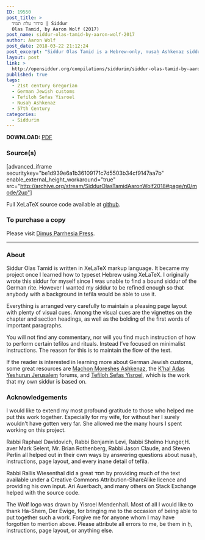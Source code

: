 ```yaml
---
ID: 19550
post_title: >
  סידור עֹלת תמיד | Siddur
  Olas Tamid, by Aaron Wolf (2017)
post_name: siddur-olas-tamid-by-aaron-wolf-2017
author: Aaron Wolf
post_date: 2018-03-22 21:12:24
post_excerpt: "Siddur Olas Tamid is a Hebrew-only, nusaḥ Ashkenaz siddur compiled by Aaron Wolf and shared under a Creative Commons Attribution license. Based upon the Siddur Tefilos Sefos Yisroel compiled by R' Rallis Wiesenthal, Siddur Olas Tamid was laid out and formatted in open-source XeLaTeX code shared from Aaron Wolf's github account."
layout: post
link: >
  http://opensiddur.org/compilations/siddurim/siddur-olas-tamid-by-aaron-wolf-2017/
published: true
tags:
  - 21st century Gregorian
  - German Jewish customs
  - Tefiloh Sefas Yisroel
  - Nusaḥ Ashkenaz
  - 57th Century
categories:
  - Siddurim
---
```

<style type="text/css" media="all">.printfriendly {display: none!important;}</style>

<strong>DOWNLOAD:</strong> <a href="http://opensiddur.org/wp-content/uploads/2018/03/Siddur-Olas-Tamid-Aaron-Wolf-2018.pdf">PDF</a>

<h3>Source(s)</h3>

[advanced_iframe securitykey="be1d939e6a1b36109171c7d5503b34cf9147aa7b" enable_external_height_workaround="true" src="http://archive.org/stream/SiddurOlasTamidAaronWolf2018#page/n0/mode/2up"]

Full XeLaTeX source code available at <a href="https://github.com/wolf-math/olastamid">github</a>.

<h3>To purchase a copy</h3>

Please visit <a href="http://dimus.parrhesia.press/shop/siddurim/siddur-olas-tamid-compiled-by-aaron-wolf/">Dimus Parrhesia Press</a>.

<hr />

<h3>About</h3>

Siddur Olas Tamid is written in XeLaTeX markup language. It became my project once I learned how to typeset Hebrew using XeLaTeX. I originally wrote this siddur for myself since I was unable to find a bound siddur of the German rite. However I wanted my siddur to be refined enough so that anybody with a background in tefila would be able to use it.

Everything is arranged very carefully to maintain a pleasing page layout with plenty of visual cues. Among the visual cues are the vignettes on the chapter and section headings, as well as the bolding of the first words of important paragraphs.

You will not find any commentary, nor will you find much instruction of how to perform certain tefilos and rituals. Instead I’ve focused on minimalist instructions. The reason for this is to maintain the flow of the text.

If the reader is interested in learning more about German Jewish customs, some great resources are <a href="http://www.moreshesashkenaz.org/">Machon Moreshes Ashkenaz</a>, the <a href="http://www.kayj.net/en/forum/category/list">K’hal Adas Yeshurun Jerusalem</a> forums, and <a href="http://opensiddur.org/compilations/siddurim/siddur-bneiashkenaz- a-german-rite-siddur-prepared-by-r-rallis-wiesenthal/">Tefiloh Sefas Yisroel</a>, which is the work that my own siddur is based on.

<h3>Acknowledgements</h3>

I would like to extend my most profound gratitude to those who helped me put this work together. Especially for my wife, for without her I surely wouldn’t have gotten very far. She allowed me the many hours I spent working on this project.

Rabbi Raphael Davidovich, Rabbi Benjamin Levi, Rabbi Sholmo Hunger,H. aver Mark Selent, Mr. Brian Rothenberg, Rabbi Jason Claude, and Steven Perlin all helped out in their own ways by answering questions about nusaḥ, instructions, page layout, and every inane detail of tefila.

Rabbi Rallis Wiesenthal did a great חסד by providing much of the text available under a Creative Commons Attribution-ShareAlike licence and providing his own input. Ari Auerbach, and many others on Stack Exchange helped with the source code.

The Wolf logo was drawn by Yisroel Mendenhall. Most of all I would like to thank Ha-Shem, Der Ewige, for bringing me to the occasion of being able to put together such a work. Forgive me for anyone whom I may have forgotten to mention above. Please attribute all errors to me, be them in ḥ, instructions, page layout, or anything else.
